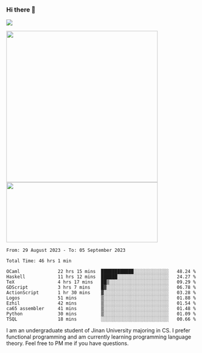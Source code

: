 ### Hi there 👋

<!--
**pe200012/pe200012** is a ✨ _special_ ✨ repository because its `README.md` (this file) appears on your GitHub profile.

Here are some ideas to get you started:

- 🔭 I’m currently working on ...
- 🌱 I’m currently learning ...
- 👯 I’m looking to collaborate on ...
- 🤔 I’m looking for help with ...
- 💬 Ask me about ...
- 📫 How to reach me: ...
- 😄 Pronouns: ...
- ⚡ Fun fact: ...
-->
![](https://www.codewars.com/users/pe200012/badges/large)
<p>
    <img width="400em" src="https://github-readme-stats-git-masterrstaa-rickstaa.vercel.app/api?username=pe200012&show_icons=true&icon_color=f44336&title_color=757de8&rank_icon=github">
    <img width="400em" height="159em" src="https://github-readme-stats-git-masterrstaa-rickstaa.vercel.app/api/top-langs/?username=pe200012&hide=html,cmake,css&title_color=757de8&layout=compact">
</p>

<!--START_SECTION:waka-->

```all_time
From: 29 August 2023 - To: 05 September 2023

Total Time: 46 hrs 1 min

OCaml              22 hrs 15 mins  ████████████░░░░░░░░░░░░░   48.24 %
Haskell            11 hrs 12 mins  ██████░░░░░░░░░░░░░░░░░░░   24.27 %
TeX                4 hrs 17 mins   ██▒░░░░░░░░░░░░░░░░░░░░░░   09.29 %
GDScript           3 hrs 7 mins    █▓░░░░░░░░░░░░░░░░░░░░░░░   06.78 %
ActionScript       1 hr 30 mins    ▓░░░░░░░░░░░░░░░░░░░░░░░░   03.28 %
Logos              51 mins         ▒░░░░░░░░░░░░░░░░░░░░░░░░   01.88 %
Ezhil              42 mins         ▒░░░░░░░░░░░░░░░░░░░░░░░░   01.54 %
ca65 assembler     41 mins         ▒░░░░░░░░░░░░░░░░░░░░░░░░   01.48 %
Python             30 mins         ▒░░░░░░░░░░░░░░░░░░░░░░░░   01.09 %
TSQL               18 mins         ░░░░░░░░░░░░░░░░░░░░░░░░░   00.66 %
```

<!--END_SECTION:waka-->

I am an undergraduate student of Jinan University majoring in CS. I prefer functional programming and am currently learning programming language theory. Feel free to PM me if you have questions.
